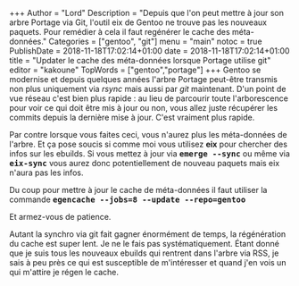 +++
Author = "Lord"
Description = "Depuis que l'on peut mettre à jour son arbre Portage via Git, l'outil eix de Gentoo ne trouve pas les nouveaux paquets. Pour remédier à cela il faut regénérer le cache des méta-données."
Categories = ["gentoo", "git"]
menu = "main"
notoc = true
PublishDate = 2018-11-18T17:02:14+01:00
date = 2018-11-18T17:02:14+01:00
title = "Updater le cache des méta-données lorsque Portage utilise git"
editor = "kakoune"
TopWords = ["gentoo","portage"]
+++
Gentoo se modernise et depuis quelques années l'arbre Portage peut-être transmis non plus uniquement via *rsync* mais aussi par *git* maintenant.
D'un point de vue réseau c'est bien plus rapide : au lieu de parcourir toute l'arborescence pour voir ce qui doit être mis à jour ou non, vous allez juste récupérer les commits depuis la dernière mise à jour.
C'est vraiment plus rapide.

Par contre lorsque vous faites ceci, vous n'aurez plus les méta-données de l'arbre.
Et ça pose soucis si comme moi vous utilisez **eix** pour chercher des infos sur les ebuilds.
Si vous mettez à jour via **<kbd>emerge --sync</kbd>** ou même via **<kbd>eix-sync</kbd>** vous aurez donc potentiellement de nouveau paquets mais eix n'aura pas les infos.

Du coup pour mettre à jour le cache de méta-données il faut utiliser la commande **<kbd>egencache --jobs=8 --update --repo=gentoo</kbd>**

Et armez-vous de patience.

Autant la synchro via git fait gagner énormément de temps, la régénération du cache est super lent.
Je ne le fais pas systématiquement.
Étant donné que je suis tous les nouveaux ebuilds qui rentrent dans l'arbre via RSS, je sais à peu près ce qui est susceptible de m'intéresser et quand j'en vois un qui m'attire je régen le cache.

